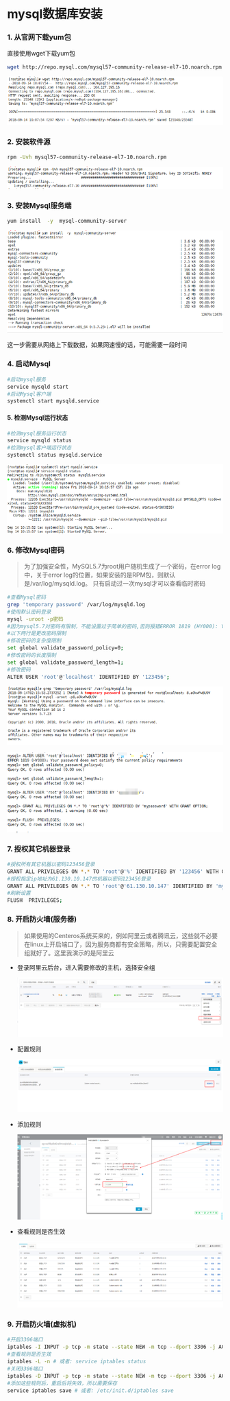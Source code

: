 # mysql数据库安装

### 1. 从官网下载yum包

直接使用wget下载yum包

```sh
wget http://repo.mysql.com/mysql57-community-release-el7-10.noarch.rpm
```

![安全组](../image/mysql-install_1.png)

### 2. 安装软件源

```sh
rpm -Uvh mysql57-community-release-el7-10.noarch.rpm
```

![安全组](../image/mysql-install_2.png)

### 3. 安装Mysql服务端

```sh
yum install  -y  mysql-community-server
```

![安全组](../image/mysql-install_3.png)

这一步需要从网络上下载数据，如果网速慢的话，可能需要一段时间

### 4. 启动Mysql

```sh
#启动mysql服务
service mysqld start
#启动Mysql客户端
systemctl start mysqld.service
```

#### 5. 检测Mysql运行状态

```sh
#检测mysql服务运行状态
service mysqld status
#检测mysql客户端运行状态
systemctl status mysqld.service
```

![安全组](../image/mysql-install_4.png)

### 6. 修改Mysql密码

> 为了加强安全性，MySQL5.7为root用户随机生成了一个密码，在error log中，关于error log的位置，如果安装的是RPM包，则默认是/var/log/mysqld.log。 
> 只有启动过一次mysql才可以查看临时密码

```sh
#查看Mysql密码
grep 'temporary password' /var/log/mysqld.log
#使用默认密码登录
mysql -uroot -p密码
#因为mysql5.7对密码有限制，不能设置过于简单的密码,否则报错ERROR 1819 (HY000): Your password does not satisfy the current policy requirements
#以下两行是更改密码限制
#修改密码的复杂度限制
set global validate_password_policy=0;
#修改密码的长度限制
set global validate_password_length=1;
#修改密码
ALTER USER 'root'@'localhost' IDENTIFIED BY '123456';
```

![安全组](../image/mysql-install_6.png)

![安全组](../image/mysql-install_7.png)

### 7. 授权其它机器登录

```sh
#授权所有其它机器以密码123456登录
GRANT ALL PRIVILEGES ON *.* TO 'root'@'%' IDENTIFIED BY '123456' WITH GRANT OPTION;
#授权指定ip地址为61.130.10.147的机器以密码123456登录
GRANT ALL PRIVILEGES ON *.* TO 'root'@'61.130.10.147' IDENTIFIED BY 'mypassword' WITH GRANT OPTION;
#刷新设置
FLUSH  PRIVILEGES;
```

### 8. 开启防火墙(服务器)

> 如果使用的Centeros系统买来的，例如阿里云或者腾讯云，这些就不必要在linux上开启端口了，因为服务商都有安全策略，所以，只需要配置安全组就好了。这里我演示的是阿里云

- 登录阿里云后台，进入需要修改的主机，选择安全组

  ![安全组](../image/mysql-install_8.png)

- 配置规则

  ![安全组](../image/mysql-install_9.png)

- 添加规则

  ![安全组](../image/mysql-install_10.png)

- 查看规则是否生效

  ![安全组](../image/mysql-install_11.png)

### 9. 开启防火墙(虚拟机)

```sh
#开启3306端口
iptables -I INPUT -p tcp -m state --state NEW -m tcp --dport 3306 -j ACCEPT
#查看规则是否生效
iptables -L -n # 或者: service iptables status
#关闭3306端口
iptables -D INPUT -p tcp -m state --state NEW -m tcp --dport 3306 -j ACCEPT
#添加这些规则后，重启后将失效，所以需要保存
service iptables save # 或者: /etc/init.d/iptables save
```

